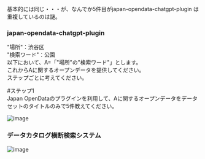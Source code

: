 基本的には同じ・・・が、なんでか5件目がjapan-opendata-chatgpt-plugin は重複しているのは謎。  

### japan-opendata-chatgpt-plugin  

  "場所"：渋谷区  
  "検索ワード"：公園  
  以下において、A=「"場所"の"検索ワード"」とします。  
  これからAに関するオープンデータを提供してください。  
  ステップごとに考えてください。  

  #ステップ1  
  Japan OpenDataのプラグインを利用して、Aに関するオープンデータをデータセットのタイトルのみで5件教えてください。  

![image](https://github.com/yamamoto-ryuzo/TEST-japan-opendata-chatgpt-plugin/assets/86514652/316afbb3-da47-425e-bb83-1e60a4072c32)  

### データカタログ横断検索システム  
![image](https://github.com/yamamoto-ryuzo/TEST-japan-opendata-chatgpt-plugin/assets/86514652/12f363df-9cea-4c09-9e83-4bccc3e6476e)
